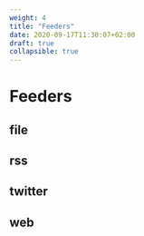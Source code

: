 ```yaml
---
weight: 4
title: "Feeders"
date: 2020-09-17T11:30:07+02:00
draft: true
collapsible: true
---
```


# Feeders

## file

## rss

## twitter

## web

